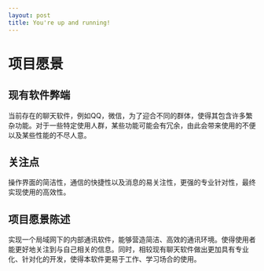 ```yaml
---
layout: post
title: You're up and running!
---
```


# 项目愿景

## 现有软件弊端

当前存在的聊天软件，例如QQ，微信，为了迎合不同的群体，使得其包含许多繁杂功能。对于一些特定使用人群，某些功能可能会有冗余，由此会带来使用的不便以及某些性能的不尽人意。

## 关注点

操作界面的简洁性，通信的快捷性以及消息的易关注性，更强的专业针对性，最终实现使用的高效性。

## 项目愿景陈述

实现一个局域网下的内部通讯软件，能够营造简洁、高效的通讯环境。使得使用者能更好地关注到与自己相关的信息。同时，相较现有聊天软件做出更加具有专业化、针对化的开发，使得本软件更易于工作、学习场合的使用。
